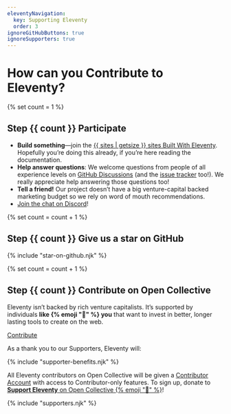 ```yaml
---
eleventyNavigation:
  key: Supporting Eleventy
  order: 3
ignoreGitHubButtons: true
ignoreSupporters: true
---
```

# How can you Contribute to Eleventy?

{% set count = 1 %}
## <span class="numberflag"><span class="sr-only">Step</span> {{ count }}</span> Participate

* **Build something**—join the [{{ sites | getsize }} sites Built With Eleventy](/docs/sites/). Hopefully you’re doing this already, if you’re here reading the documentation.
* **Help answer questions**: We welcome questions from people of all experience levels on [GitHub Discussions](https://github.com/11ty/eleventy/discussions) (and the [issue tracker](https://github.com/11ty/eleventy/issues) too!). We really appreciate help answering those questions too!
* **Tell a friend!** Our project doesn’t have a big venture-capital backed marketing budget so we rely on word of mouth recommendations.
* [Join the chat on Discord](/blog/discord/)!

{% set count = count + 1 %}
## <span class="numberflag"><span class="sr-only">Step</span> {{ count }}</span> Give us a star on GitHub

{% include "star-on-github.njk" %}

{% set count = count + 1 %}
## <span class="numberflag"><span class="sr-only">Step</span> {{ count }}</span> Contribute on Open Collective

Eleventy isn’t backed by rich venture capitalists. It’s supported by individuals <strong>like {% emoji "👋" %} <span class="nowrap" data-investors-avatar="prepend">you</span></strong> that want to invest in better, longer lasting tools to create on the web.

<div class="lo" style="--lo-margin-h: 1em; --lo-margin-v: .5em">
    <div class="lo-c">
        <a href="https://opencollective.com/11ty" class="btn-primary btn-primary-sm benchnine rainbow-active rainbow-active-noanim elv-externalexempt">Contribute</a>
    </div>
    <div class="lo-c" style="flex-basis: 30em">

As a thank you to our Supporters, Eleventy will:

{% include "supporter-benefits.njk" %}

</div><!-- /lo-c --></div><!-- /lo -->

All Eleventy contributors on Open Collective will be given a <a href="/docs/account/">Contributor Account</a> with access to Contributor-only features. To sign up, donate to <a href="https://opencollective.com/11ty"><strong>Support Eleventy</strong> on Open Collective {% emoji "🎁" %}</a>!

{% include "supporters.njk" %}
